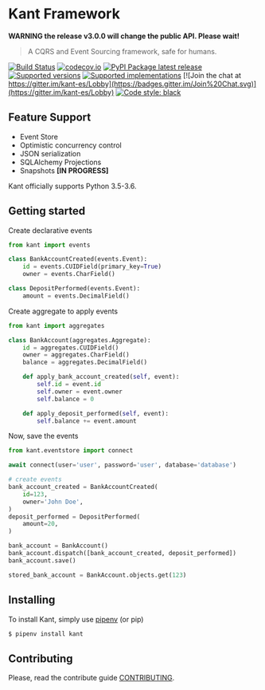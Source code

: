 # Kant Framework

**WARNING the release v3.0.0 will change the public API. Please wait!**

> A CQRS and Event Sourcing framework, safe for humans.

[![Build Status](https://travis-ci.org/patrickporto/kant.svg?branch=master)](https://travis-ci.org/patrickporto/kant)
[![codecov.io](https://codecov.io/github/patrickporto/kant/coverage.svg?branch=master)](https://codecov.io/github/patrickporto/kant?branch=master)
[![PyPI Package latest release](https://img.shields.io/pypi/v/kant.svg)](https://pypi.python.org/pypi/kant)
[![Supported versions](https://img.shields.io/pypi/pyversions/kant.svg)](https://pypi.python.org/pypi/kant)
[![Supported implementations](https://img.shields.io/pypi/implementation/kant.svg)](https://pypi.python.org/pypi/kant)
[![Join the chat at https://gitter.im/kant-es/Lobby](https://badges.gitter.im/Join%20Chat.svg)](https://gitter.im/kant-es/Lobby)
[![Code style: black](https://img.shields.io/badge/code%20style-black-000000.svg)](https://github.com/ambv/black)


## Feature Support

* Event Store
* Optimistic concurrency control
* JSON serialization
* SQLAlchemy Projections
* Snapshots **[IN PROGRESS]**

Kant officially supports Python 3.5-3.6.

## Getting started

Create declarative events

```python
from kant import events

class BankAccountCreated(events.Event):
    id = events.CUIDField(primary_key=True)
    owner = events.CharField()

class DepositPerformed(events.Event):
    amount = events.DecimalField()
```

Create aggregate to apply events

```python
from kant import aggregates

class BankAccount(aggregates.Aggregate):
    id = aggregates.CUIDField()
    owner = aggregates.CharField()
    balance = aggregates.DecimalField()

    def apply_bank_account_created(self, event):
        self.id = event.id
        self.owner = event.owner
        self.balance = 0

    def apply_deposit_performed(self, event):
        self.balance += event.amount
```

Now, save the events

```python
from kant.eventstore import connect

await connect(user='user', password='user', database='database')

# create events
bank_account_created = BankAccountCreated(
    id=123,
    owner='John Doe',
)
deposit_performed = DepositPerformed(
    amount=20,
)

bank_account = BankAccount()
bank_account.dispatch([bank_account_created, deposit_performed])
bank_account.save()

stored_bank_account = BankAccount.objects.get(123)
```

## Installing
To install Kant, simply use [pipenv](pipenv.org) (or pip)

```bash
$ pipenv install kant
```



## Contributing

Please, read the contribute guide [CONTRIBUTING](CONTRIBUTING.md).
